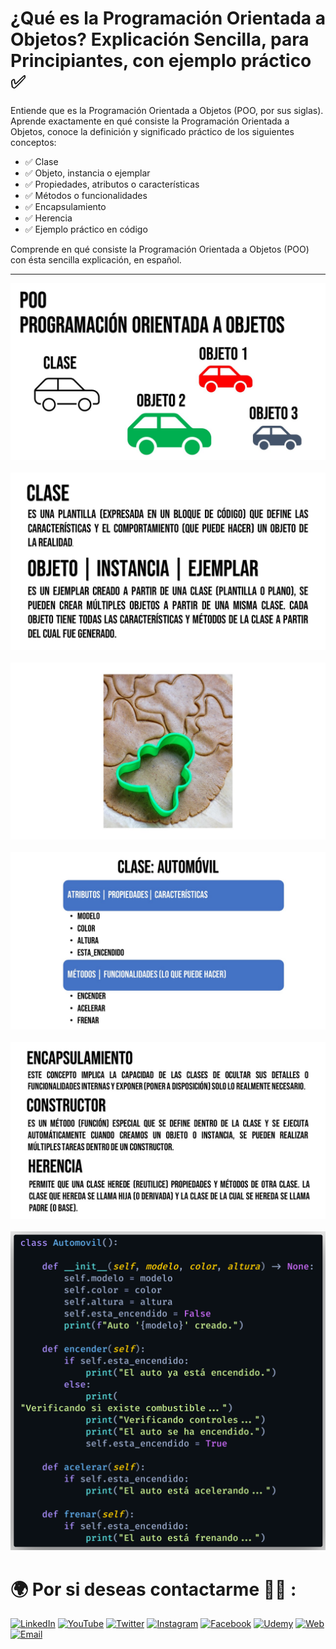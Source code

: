 # ¿Qué es la Programación Orientada a Objetos? Explicación Sencilla, para Principiantes, con ejemplo práctico ✅

Entiende que es la Programación Orientada a Objetos (POO, por sus siglas). Aprende exactamente en qué consiste la Programación Orientada a Objetos, conoce la definición y significado práctico de los siguientes conceptos:

- ✅ Clase
- ✅ Objeto, instancia o ejemplar
- ✅ Propiedades, atributos o características
- ✅ Métodos o funcionalidades
- ✅ Encapsulamiento
- ✅ Herencia
- ✅ Ejemplo práctico en código

Comprende en qué consiste la Programación Orientada a Objetos (POO) con ésta sencilla explicación, en español.

<hr/>

![](./preview1.JPG)
<br/><br/>
![](./preview2.JPG)
<br/><br/>
![](./preview3.JPG)
<br/><br/>
![](./preview4.JPG)
<br/><br/>
![](./preview5.JPG)
<br/><br/>
![](./preview6.png)

# 🌍 Por si deseas contactarme 👨‍💻 :

[![LinkedIn](https://img.shields.io/badge/LinkedIn-Oscar_Garcia-0077B5?style=for-the-badge&logo=linkedin&logoColor=white&labelColor=101010)](https://pe.linkedin.com/in/uskokrum2010)
[![YouTube](https://img.shields.io/badge/YouTube-UskoKruM2010-FF0000?style=for-the-badge&logo=youtube&logoColor=white&labelColor=101010)](https://youtube.com/uskokrum2010)
[![Twitter](https://img.shields.io/badge/Twitter-@uskokrum2010-1DA1F2?style=for-the-badge&logo=twitter&logoColor=white&labelColor=101010)](https://twitter.com/uskokrum2010)
[![Instagram](https://img.shields.io/badge/Instagram-@uskokrum2010-E4405F?style=for-the-badge&logo=instagram&logoColor=white&labelColor=101010)](https://instagram.com/uskokrum2010)
[![Facebook](https://img.shields.io/badge/Facebook-@uskokrum2010-1877F2?style=for-the-badge&logo=facebook&logoColor=white&labelColor=101010)](https://facebook.com/uskokrum2010)
[![Udemy](https://img.shields.io/badge/Udemy-Oscar_Garcia-EC5252?style=for-the-badge&logo=udemy&logoColor=white&labelColor=101010)](https://www.udemy.com/course/sql-para-administracion-de-bases-de-datos-con-mysql/)
[![Web](https://img.shields.io/badge/My_Website-uskokrum2010.com-14a1f0?style=for-the-badge&logo=dev.to&logoColor=white&labelColor=101010)](https://uskokrum2010.com)
[![Email](https://img.shields.io/badge/uskokrum2010@gmail.com-mi_email_personal-D14836?style=for-the-badge&logo=gmail&logoColor=white&labelColor=101010)](mailto:uskokrum2010@gmail.com)